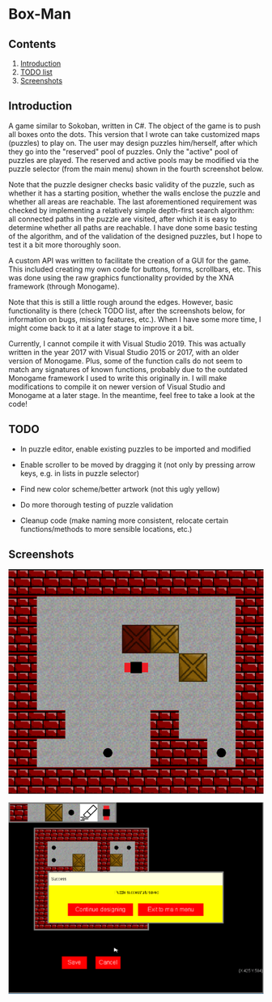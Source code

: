 # Box-Man

## Contents

1. [Introduction](#introduction)
2. [TODO list](#todo)
3. [Screenshots](#screenshots)

## Introduction

A game similar to Sokoban, written in C#. The object of the game is to push all boxes onto the dots. This version that I wrote can take customized maps (puzzles) to play on. The user may design puzzles him/herself, after which they go into the "reserved" pool of puzzles. Only the "active" pool of puzzles are played. The reserved and active pools may be modified via the puzzle selector (from the main menu) shown in the fourth screenshot below. 

Note that the puzzle designer checks basic validity of the puzzle, such as whether it has a starting position, whether the walls enclose the puzzle and whether all areas are reachable. The last aforementioned requirement was checked by implementing a relatively simple depth-first search algorithm: all connected paths in the puzzle are visited, after which it is easy to determine whether all paths are reachable. I have done some basic testing of the algorithm, and of the validation of the designed puzzles, but I hope to test it a bit more thoroughly soon.

A custom API was written to facilitate the creation of a GUI for the game. This included creating my own code for buttons, forms, scrollbars, etc. This was done using the raw graphics functionality provided by the XNA framework (through Monogame). 

Note that this is still a little rough around the edges. However, basic functionality is there (check TODO list, after the screenshots below, for information on bugs, missing features, etc.). When I have some more time, I might come back to it at a later stage to improve it a bit.

Currently, I cannot compile it with Visual Studio 2019. This was actually written in the year 2017 with Visual Studio 2015 or 2017, with an older version of Monogame. Plus, some of the function calls do not seem to match any signatures of known functions, probably due to the outdated Monogame framework I used to write this originally in. I will make modifications to compile it on newer version of Visual Studio and Monogame at a later stage. In the meantime, feel free to take a look at the code!

## TODO

+ In puzzle editor, enable existing puzzles to be imported and modified
 
+ Enable scroller to be moved by dragging it (not only by pressing arrow keys, e.g. in lists in puzzle selector)

+ Find new color scheme/better artwork (not this ugly yellow)

+ Do more thorough testing of puzzle validation

+ Cleanup code (make naming more consistent, relocate certain functions/methods to more sensible locations, etc.)

## Screenshots

<p align="center">
<img src="ScreenshotGame.png" width="550">
</p>

<p align="center">
<img src="ScreenshotDesigner.png" width="550">
</p>

